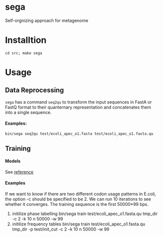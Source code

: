 sega
====

Self-orgnizing approach for metagenome

# Installtion
	cd src; make sega
# Usage
## Data Reprocessing
`sega` has a command `seq2qu` to transform the input sequences in FastA or FastQ format to their quanternary representation and concatenates them into a single sequence.
#### Examples:
	bin/sega seq2qu test/ecoli_apec_o1.fasta test/ecoli_apec_o1.fasta.qu
## Training
#### Models
See [reference]
#### Examples
If we want to know if there are two different codon usage patterns in E.coli, the option -c should be specified to be 2. We can run 10 iterations to see whether it converges. The training sequence is the first 50000*99 bps.
1. initilize phase labelling
	bin/sega train test/ecoli_apec_o1.fasta.qu tmp_dir -c 2 -k 10 n 50000 -w 99
2. initilize frequency tables
	bin/sega train test/ecoli_apec_o1.fasta.qu tmp_dir -p test/init_cut -c 2 -k 10 n 50000 -w 99

[reference]: http://benthamscience.com/open/tobioij/articles/V006/28TOBIOIJ.pdf
